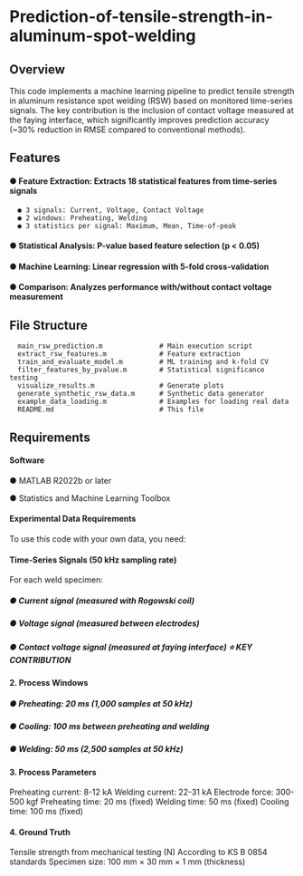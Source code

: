 # Prediction-of-tensile-strength-in-aluminum-spot-welding

## **Overview**
This code implements a machine learning pipeline to predict tensile strength in aluminum resistance spot welding (RSW) based on monitored time-series signals. The key contribution is the inclusion of contact voltage measured at the faying interface, which significantly improves prediction accuracy (~30% reduction in RMSE compared to conventional methods).


## **Features**

#### **● Feature Extraction:** Extracts 18 statistical features from time-series signals

      ● 3 signals: Current, Voltage, Contact Voltage
      ● 2 windows: Preheating, Welding
      ● 3 statistics per signal: Maximum, Mean, Time-of-peak


#### **● Statistical Analysis:** P-value based feature selection (p < 0.05)

#### **● Machine Learning:** Linear regression with 5-fold cross-validation

#### **● Comparison:** Analyzes performance with/without contact voltage measurement

## **File Structure**
      main_rsw_prediction.m              # Main execution script
      extract_rsw_features.m             # Feature extraction
      train_and_evaluate_model.m         # ML training and k-fold CV
      filter_features_by_pvalue.m        # Statistical significance testing
      visualize_results.m                # Generate plots
      generate_synthetic_rsw_data.m      # Synthetic data generator
      example_data_loading.m             # Examples for loading real data
      README.md                          # This file

## **Requirements**
#### **Software**

● MATLAB R2022b or later

● Statistics and Machine Learning Toolbox

#### **Experimental Data Requirements**
To use this code with your own data, you need:
#### **Time-Series Signals (50 kHz sampling rate)**
For each weld specimen:

##### __● Current signal__ (measured with Rogowski coil)

##### __● Voltage signal__ (measured between electrodes)

##### __● Contact voltage signal__ (measured at faying interface) ⭐ KEY CONTRIBUTION

**2. Process Windows**

##### __● Preheating:__ 20 ms (1,000 samples at 50 kHz)

##### __● Cooling:__ 100 ms between preheating and welding

##### __● Welding:__ 50 ms (2,500 samples at 50 kHz)

#### **3. Process Parameters**

Preheating current: 8-12 kA
Welding current: 22-31 kA
Electrode force: 300-500 kgf
Preheating time: 20 ms (fixed)
Welding time: 50 ms (fixed)
Cooling time: 100 ms (fixed)

#### **4. Ground Truth**

Tensile strength from mechanical testing (N)
According to KS B 0854 standards
Specimen size: 100 mm × 30 mm × 1 mm (thickness)
